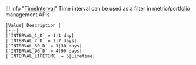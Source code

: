 !!! info "[TimeInterval](/../../schemas/time_interval)"
    Time interval can be used as a filter in metric/portfolio management APIs<br>

    |Value| Description |
    |-|-|
    |`INTERVAL_1_D` = 1|1 day|
    |`INTERVAL_7_D` = 2|7 days|
    |`INTERVAL_30_D` = 3|30 days|
    |`INTERVAL_90_D` = 4|90 days|
    |`INTERVAL_LIFETIME` = 5|Lifetime|
